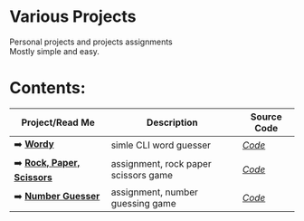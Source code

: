 # **Various Projects**

 Personal projects and projects assignments  
 Mostly simple and easy.  

# **Contents:**

| Project/Read Me | Description | Source Code|
| --- | --- | --- |
| ➡️ [**Wordy**](https://github.com/pepk0/various_projects/blob/main/wordy/ReadMe.md) | simle CLI word guesser | [*Code*](https://github.com/pepk0/Projects/tree/main/wordy/wordy)|
| ➡️ [**Rock, Paper, Scissors**](https://github.com/pepk0/Projects/blob/main/Rock%2C%20Paper%2C%20Scissors/ReadMe.md) | assignment, rock paper scissors game |[*Code*](https://github.com/pepk0/Projects/blob/main/Rock%2C%20Paper%2C%20Scissors/rock_paper_scissors.py)| |
| ➡️ [**Number Guesser**](https://github.com/pepk0/Projects/blob/main/Number%20Guessing/ReadMe.md) | assignment, number guessing game |[*Code*](https://github.com/pepk0/Projects/blob/main/Number%20Guessing/number_guessing.py) |




 